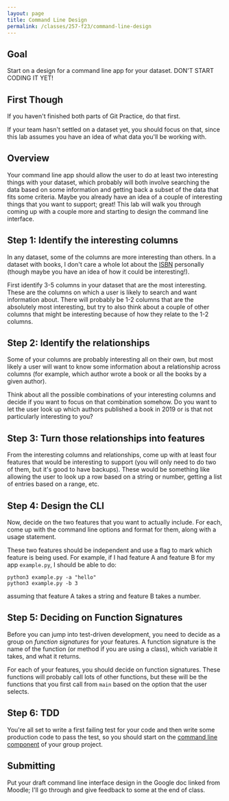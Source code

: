 ```yaml
---
layout: page
title: Command Line Design
permalink: /classes/257-f23/command-line-design
---
```


## Goal
Start on a design for a command line app for your dataset. DON'T START CODING IT YET!

## First Though
If you haven't finished both parts of Git Practice, do that first.

If your team hasn't settled on a dataset yet, you should focus on that, since this lab assumes you have an idea of what data you'll be working with.

## Overview
Your command line app should allow the user to do at least two interesting things with your dataset, which probably will both involve searching the data based on some information and getting back a subset of the data that fits some criteria.
Maybe you already have an idea of a couple of interesting things that you want to support; great! This lab will walk you through coming up with a couple more and starting to design the command line interface.

## Step 1: Identify the interesting columns
In any dataset, some of the columns are more interesting than others.
In a dataset with books, I don't care a whole lot about the [ISBN](https://en.wikipedia.org/wiki/International_Standard_Book_Number) personally (though maybe you have an idea of how it could be interesting!).

First identify 3-5 columns in your dataset that are the most interesting. 
These are the columns on which a user is likely to search and want information about.
There will probably be 1-2 columns that are the absolutely most interesting, but try to also think about a couple of other columns that might be interesting because of how they relate to the 1-2 columns.

## Step 2: Identify the relationships
Some of your columns are probably interesting all on their own, but most likely a user will want to know some information about a relationship across columns (for example, which author wrote a book or all the books by a given author).

Think about all the possible combinations of your interesting columns and decide if you want to focus on that combination somehow. Do you want to let the user look up which authors published a book in 2019 or is that not particularly interesting to you?

## Step 3: Turn those relationships into features
From the interesting columns and relationships, come up with at least four features that would be interesting to support (you will only need to do two of them, but it's good to have backups). 
These would be something like allowing the user to look up a row based on a string or number, getting a list of entries based on a range, etc.

## Step 4: Design the CLI
Now, decide on the two features that you want to actually include. For each, come up with the command line options and format for them, along with a usage statement.

These two features should be independent and use a flag to mark which feature is being used. For example, if I had feature A and feature B for my app `example.py`, I should be able to do:
```
python3 example.py -a "hello"
python3 example.py -b 3
```
assuming that feature A takes a string and feature B takes a number.

## Step 5: Deciding on Function Signatures
Before you can jump into test-driven development, you need to decide as a group on *function signatures* for your features.
A function signature is the name of the function (or method if you are using a class), which variable it takes, and what it returns.

For each of your features, you should decide on function signatures. 
These functions will probably call lots of other functions, but these will be the functions that you first call from `main` based on the option that the user selects.


## Step 6: TDD
You're all set to write a first failing test for your code and then write some production code to pass the test, so you should start on the [command line component](project-command-line) of your group project.

## Submitting
Put your draft command line interface design in the Google doc linked from Moodle; I'll go through and give feedback to some at the end of class.
